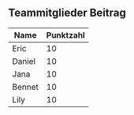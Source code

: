 ## Teammitglieder Beitrag

| Name   | Punktzahl |
| ------ | --------- |
| Eric   | 10        |
| Daniel | 10        |
| Jana   | 10        |
| Bennet | 10        |
| Lily   | 10        |
